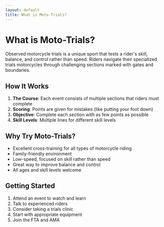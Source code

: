 ```yaml
---
layout: default
title: What is Moto-Trials?
---
```


# What is Moto-Trials?

Observed motorcycle trials is a unique sport that tests a rider's skill, balance, and control rather than speed. Riders navigate their specialized trials motorcycles through challenging sections marked with gates and boundaries.

## How It Works

1. **The Course**: Each event consists of multiple sections that riders must complete
2. **Scoring**: Points are given for mistakes (like putting your foot down)
3. **Objective**: Complete each section with as few points as possible
4. **Skill Levels**: Multiple lines for different skill levels

## Why Try Moto-Trials?

- Excellent cross-training for all types of motorcycle riding
- Family-friendly environment
- Low-speed, focused on skill rather than speed
- Great way to improve balance and control
- All ages and skill levels welcome

## Getting Started

1. Attend an event to watch and learn
2. Talk to experienced riders
3. Consider taking a trials clinic
4. Start with appropriate equipment
5. Join the FTA and AMA 